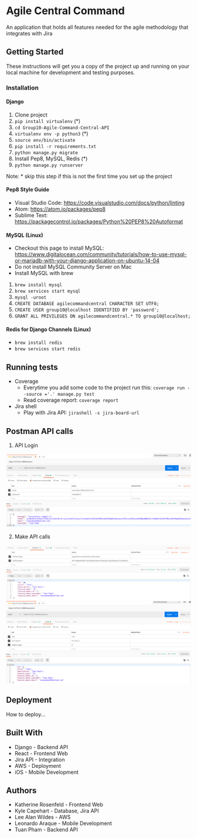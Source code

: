 # Agile Central Command
An application that holds all features needed for the agile methodology that integrates with Jira

## Getting Started
These instructions will get you a copy of the project up and running on your local machine for development and testing purposes.

### Installation
#### Django
1. Clone project
2. ```pip install virtualenv``` (*)
3. ```cd Group10-Agile-Command-Central-API```
4. ```virtualenv env -p python3``` (*)
5. ```source env/bin/activate```
6. ```pip install -r requirements.txt```
7. ```python manage.py migrate```
8. Install Pep8, MySQL, Redis (*)
9. ```python manage.py runserver```

Note: * skip this step if this is not the first time you set up the project

#### Pep8 Style Guide
- Visual Studio Code: https://code.visualstudio.com/docs/python/linting
- Atom: https://atom.io/packages/pep8
- Sublime Text: https://packagecontrol.io/packages/Python%20PEP8%20Autoformat

#### MySQL (Linux)
- Checkout this page to install MySQL: https://www.digitalocean.com/community/tutorials/how-to-use-mysql-or-mariadb-with-your-django-application-on-ubuntu-14-04
- Do not install MySQL Community Server on Mac
- Install MySQL with brew
1. ```brew install mysql```
2. ```brew services start mysql```
3. ```mysql -uroot```
4. ```CREATE DATABASE agilecommandcentral CHARACTER SET UTF8;```
5. ```CREATE USER group10@localhost IDENTIFIED BY 'password';```
6. ```GRANT ALL PRIVILEGES ON agilecommandcentral.* TO group10@localhost;```

#### Redis for Django Channels (Linux)
- ```brew install redis```
- ```brew services start redis```

## Running tests
- Coverage
    - Everytime you add some code to the project run this: ```coverage run --source ='.' manage.py test```
    - Read coverage report: ```coverage report```
- Jira shell
    - Play with Jira API: ```jirashell -s jira-board-url```

## Postman API calls
1. API Login

![login api](/postman_login.png)

2. Make API calls

![api call](/postman_apicall_2.png)
![api call](/postman_apicall.png)

## Deployment
How to deploy...

## Built With
* Django - Backend API
* React - Frontend Web
* Jira API - Integration
* AWS - Deployment
* iOS - Mobile Development

## Authors
* Katherine Rosenfeld - Frontend Web
* Kyle Capehart - Database, Jira API
* Lee Alan Wildes - AWS
* Leonardo Araque - Mobile Development
* Tuan Pham - Backend API
